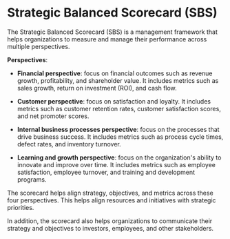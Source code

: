 # Strategic Balanced Scorecard (SBS)

The Strategic Balanced Scorecard (SBS) is a management framework that helps organizations to measure and manage their performance across multiple perspectives.

**Perspectives**:

* **Financial perspective**: focus on financial outcomes such as revenue growth, profitability, and shareholder value. It includes metrics such as sales growth, return on investment (ROI), and cash flow.

* **Customer perspective**: focus on satisfaction and loyalty. It includes metrics such as customer retention rates, customer satisfaction scores, and net promoter scores.

* **Internal business processes perspective**: focus on the processes that drive business success. It includes metrics such as process cycle times, defect rates, and inventory turnover.

* **Learning and growth perspective**: focus on the organization's ability to innovate and improve over time. It includes metrics such as employee satisfaction, employee turnover, and training and development programs.

The scorecard helps align strategy, objectives, and metrics across these four perspectives. This helps align resources and initiatives with strategic priorities.

In addition, the scorecard also helps organizations to communicate their strategy and objectives to investors, employees, and other stakeholders.
